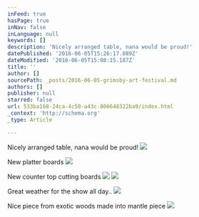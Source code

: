 ```yaml
---
inFeed: true
hasPage: true
inNav: false
inLanguage: null
keywords: []
description: 'Nicely arranged table, nana would be proud!'
datePublished: '2016-06-05T15:26:17.089Z'
dateModified: '2016-06-05T15:08:15.187Z'
title: ''
author: []
sourcePath: _posts/2016-06-05-grimsby-art-festival.md
authors: []
publisher: null
starred: false
url: 533ba168-24ca-4c50-a43c-806648322ba9/index.html
_context: 'http://schema.org'
_type: Article

---
```

Nicely arranged table, nana would be proud!
![](https://the-grid-user-content.s3-us-west-2.amazonaws.com/adf6ee35-82d8-4c30-b8c2-b89fdf4007aa.jpg)

New platter boards
![](https://the-grid-user-content.s3-us-west-2.amazonaws.com/7d7316af-4d9a-4529-8c3f-5ea4ff3a278c.jpg)

New counter top cutting boards
![](https://the-grid-user-content.s3-us-west-2.amazonaws.com/f784f7d6-466c-42da-8487-07f87358d9bc.jpg)
![](https://the-grid-user-content.s3-us-west-2.amazonaws.com/ce98d0a2-8ce2-468b-b05c-88f9bf76f6e0.jpg)

Great weather for the show all day..
![](https://the-grid-user-content.s3-us-west-2.amazonaws.com/f0112274-1c16-49b9-b876-b00dddb0713a.jpg)

Nice piece from exotic woods made into mantle piece
![](https://the-grid-user-content.s3-us-west-2.amazonaws.com/10857f13-5cb3-4ee8-b54f-5ffbbdffb930.jpg)